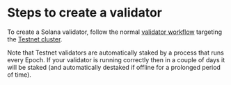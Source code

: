 # Steps to create a validator

To create a Solana validator, follow the normal [validator workflow](../../running-validator/validator-start.md)
targeting the [Testnet cluster](../../clusters.md).

Note that Testnet validators are automatically staked by a process that runs
every Epoch.  If your validator is running correctly then in a couple of days it
will be staked (and automatically destaked if offline for a prolonged period of
time).
